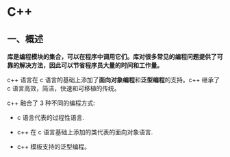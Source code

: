 # C++

## 一、概述

**库是编程模块的集合，可以在程序中调用它们。库对很多常见的编程问题提供了可靠的解决方法，因此可以节省程序员大量的时间和工作量。**

c++ 语言在 c 语言的基础上添加了**面向对象编程**和**泛型编程**的支持。c++ 继承了 c 语言高效，简洁，快速和可移植的传统。

c++ 融合了 3 种不同的编程方式:

- c 语言代表的过程性语言.

- c++ 在 c 语言基础上添加的类代表的面向对象语言.

- c++ 模板支持的泛型编程。































































